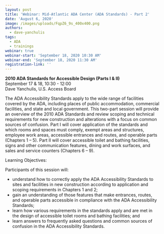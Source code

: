 ```yaml
---
layout: post
title: 'Webinar: Mid-Atlantic ADA Center (ADA Standards) - Part 2'
date: 'August 6, 2020'
image: /images/uploads/FqpZ6_9s_400x400.png
authors:
  - dave-yanchulis
tags:
  - ADA
  - trainings
webinar: true
webinar-start: 'September 18, 2020 10:30 AM'
webinar-end: 'September 18, 2020 11:30 AM'
registration-link: ''
---
```

**2010 ADA Standards for Accessible Design (Parts I & II)**\
September 17 & 18, 10:30 - 12:00\
Dave Yanchulis, U.S. Access Board

The ADA Accessibility Standards apply to the wide range of facilities covered by the ADA, including places of public accommodation, commercial facilities, and state and local government. This two-part session will provide an overview of the 2010 ADA Standards and review scoping and technical requirements for new construction and alterations with a focus on common sources of confusion. Part I will cover application of the standards and which rooms and spaces must comply, exempt areas and structures, employee work areas, accessible entrances and routes, and operable parts (Chapters 1 – 5). Part II will cover accessible toilet and bathing facilities, signs and other communication features, dining and work surfaces, and sales and service counters (Chapters 6 – 9).

Learning Objectives:

Participants of this session will:

* understand how to correctly apply the ADA Accessibility Standards to sites and facilities in new construction according to application and scoping requirements in Chapters 1 and 2;
* gain an understanding of those features that make entrances, routes, and operable parts accessible in compliance with the ADA Accessibility Standards;
* learn how various requirements in the standards apply and are met in the design of accessible toilet rooms and bathing facilities; and
* learn answers to frequently asked questions and common sources of confusion in the ADA Accessibility Standards.
